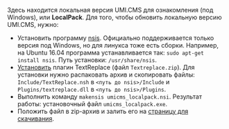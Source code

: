 Здесь находится локальная версия UMI.CMS для ознакомления (под Windows), или **LocalPack**. Для того, чтобы обновить локальную версию UMI.CMS, нужно:

* Установить программу [nsis](http://nsis.sourceforge.net/Main_Page). Официально поддерживается только версия под Windows, но для линукса тоже есть сборки. Например, на Ubuntu 16.04 программа устанавливается так: `sudo apt-get install nsis`. Путь установки: `/usr/share/nsis`.
* [Установить](http://nsis.sourceforge.net/How_can_I_install_a_plugin) плагин TextReplace (файл `Textreplace.zip`). Для установки нужно распаковать архив и скопировать файлы:  `Include/TextReplace.nsh` в `<путь до nsis>/Include` и `Plugins/textreplace.dll` в `<путь до nsis>/Plugins`.
* Выполнить команду `makensis umicms_localpack.nsi`. Результат работы: установочный файл `umicms_localpack.exe`.
* Положить файл в zip-архив и залить его на [страницу для скачивания](https://www.umi-cms.ru/downloads/local/).

